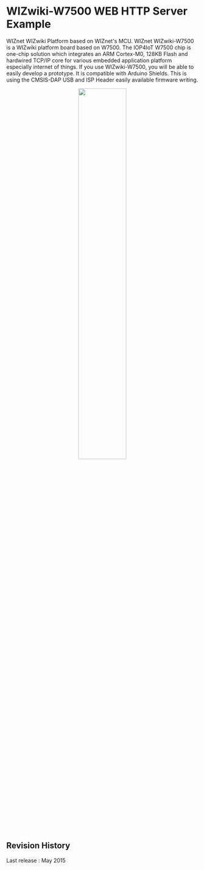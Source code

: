 # WIZwiki-W7500 WEB HTTP Server Example
WIZnet WIZwiki Platform based on WIZnet's MCU. WIZnet WIZwiki-W7500 is a WIZwiki platform board based on W7500.
The IOP4IoT W7500 chip is one-chip solution which integrates an ARM Cortex-M0, 128KB Flash and 
hardwired TCP/IP core for various embedded application platform especially internet of things. 
If you use WIZwiki-W7500, you will be able to easily develop a prototype. It is compatible with Arduino Shields.
This is using the CMSIS-DAP USB and ISP Header easily available firmware writing. 

<!-- WIZwiki-W7500 pic -->
<p align="center">
  <img width="50%" src="http://wizwiki.net/wiki/lib/exe/fetch.php?media=products:wizwiki_w7500:wizwiki-w7500_main.png" />
</p>

## Revision History
Last release : May 2015
